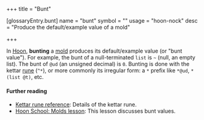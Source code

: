 +++
title = "Bunt"

[glossaryEntry.bunt]
name = "bunt"
symbol = ""
usage = "hoon-nock"
desc = "Produce the default/example value of a mold"

+++

In [Hoon](/glossary/hoon), **bunting** a [mold](/glossary/mold) produces its default/example value (or "bunt value"). For example, the bunt of a null-terminated `list` is `~` (null, an empty list). The bunt of `@ud` (an unsigned decimal) is `0`. Bunting is done with the kettar [rune](/glossary/rune) (`^*`), or more commonly its irregular form: a `*` prefix like `*@ud`, `*(list @t)`, etc.

#### Further reading

- [Kettar rune reference](/language/hoon/reference/rune/ket#-kettar): Details of the kettar rune.
- [Hoon School: Molds lesson](/userspace/threads/tutorials/basics/input#bowl): This lesson discusses bunt values.
